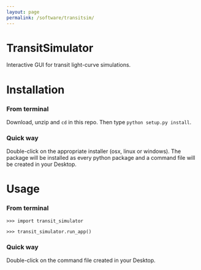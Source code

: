```yaml
---
layout: page
permalink: /software/transitsim/
---
```

# TransitSimulator

Interactive GUI for transit light-curve simulations.

# Installation

### From terminal
Download, unzip and `cd` in this repo. Then type `python setup.py install`.

### Quick way
Double-click on the appropriate installer (osx, linux or windows).
The package will be installed as every python package and a command file will 
be created in your Desktop.

# Usage

### From terminal
	>>> import transit_simulator
	
	>>> transit_simulator.run_app()

### Quick way
Double-click on the command file created in your Desktop.